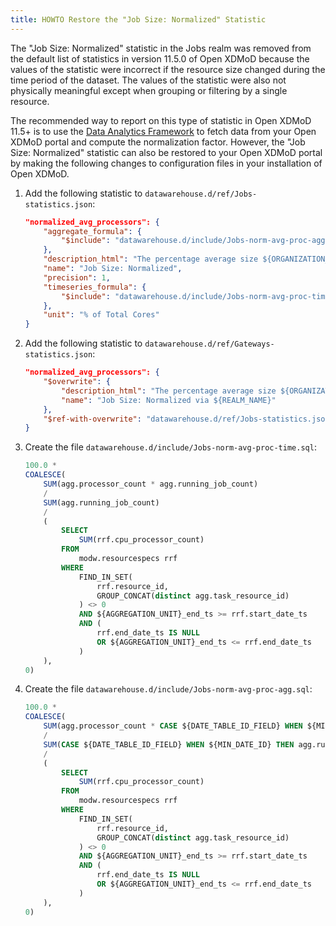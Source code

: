 ```yaml
---
title: HOWTO Restore the "Job Size: Normalized" Statistic
---
```

The "Job Size: Normalized" statistic in the Jobs realm was removed from the default list of statistics in version 11.5.0 of Open XDMoD because the values of the statistic were incorrect if the resource size changed during the time period of the dataset. The values of the statistic were also not physically meaningful except when grouping or filtering by a single resource.

The recommended way to report on this type of statistic in Open XDMoD 11.5+ is to use the [Data Analytics Framework](data-analytics-framework.md) to fetch data from your Open XDMoD portal and compute the normalization factor. However, the "Job Size: Normalized" statistic can also be restored to your Open XDMoD portal by making the following changes to configuration files in your installation of Open XDMoD.

1. Add the following statistic to `datawarehouse.d/ref/Jobs-statistics.json`:
    ```json
    "normalized_avg_processors": {
        "aggregate_formula": {
            "$include": "datawarehouse.d/include/Jobs-norm-avg-proc-agg.sql"
        },
        "description_html": "The percentage average size ${ORGANIZATION_NAME} job divided by the total number of cores in the resource where the job ran. The job normalization calculation assumes that the resource size is constant. This statistic should not be used with a time range where the resource size changes, because the statistic will be incorrect.<br><i>Normalized Job Size: </i>The ratio of the total number of processor cores used by a (parallel) job over the total number of cores on the resource.",
        "name": "Job Size: Normalized",
        "precision": 1,
        "timeseries_formula": {
            "$include": "datawarehouse.d/include/Jobs-norm-avg-proc-time.sql"
        },
        "unit": "% of Total Cores"
    }
    ```
2. Add the following statistic to `datawarehouse.d/ref/Gateways-statistics.json`:
    ```json
    "normalized_avg_processors": {
        "$overwrite": {
            "description_html": "The percentage average size ${ORGANIZATION_NAME} ${REALM_NAME} job over total machine cores.<br><i>Normalized Job Size: </i>The percentage total number of processor cores used by a (parallel) job over the total number of cores on the machine.",
            "name": "Job Size: Normalized via ${REALM_NAME}"
        },
        "$ref-with-overwrite": "datawarehouse.d/ref/Jobs-statistics.json#/normalized_avg_processors"
    }
    ```
3. Create the file `datawarehouse.d/include/Jobs-norm-avg-proc-time.sql`:
    ```sql
    100.0 *
    COALESCE(
        SUM(agg.processor_count * agg.running_job_count)
        /
        SUM(agg.running_job_count)
        /
        (
            SELECT
                SUM(rrf.cpu_processor_count)
            FROM
                modw.resourcespecs rrf
            WHERE
                FIND_IN_SET(
                    rrf.resource_id,
                    GROUP_CONCAT(distinct agg.task_resource_id)
                ) <> 0
                AND ${AGGREGATION_UNIT}_end_ts >= rrf.start_date_ts
                AND (
                    rrf.end_date_ts IS NULL
                    OR ${AGGREGATION_UNIT}_end_ts <= rrf.end_date_ts
                )
        ),
    0)
    ```
4. Create the file `datawarehouse.d/include/Jobs-norm-avg-proc-agg.sql`:
    ```sql
    100.0 *
    COALESCE(
        SUM(agg.processor_count * CASE ${DATE_TABLE_ID_FIELD} WHEN ${MIN_DATE_ID} THEN agg.running_job_count ELSE agg.started_job_count END)
        /
        SUM(CASE ${DATE_TABLE_ID_FIELD} WHEN ${MIN_DATE_ID} THEN agg.running_job_count ELSE agg.started_job_count END)
        /
        (
            SELECT
                SUM(rrf.cpu_processor_count)
            FROM
                modw.resourcespecs rrf
            WHERE
                FIND_IN_SET(
                    rrf.resource_id,
                    GROUP_CONCAT(distinct agg.task_resource_id)
                ) <> 0
                AND ${AGGREGATION_UNIT}_end_ts >= rrf.start_date_ts
                AND (
                    rrf.end_date_ts IS NULL
                    OR ${AGGREGATION_UNIT}_end_ts <= rrf.end_date_ts
                )
        ),
    0)
    ```
